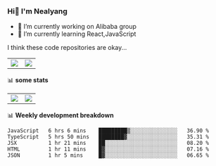 ### Hi👋 I'm Nealyang

- 🔭 I’m currently working on Alibaba group
- 🌱 I’m currently learning React,JavaScript


I think these code repositories are okay...

<table>
  <tbody>
    <tr>
      <td>
        <a href="https://github.com/Nealyang/React-Express-Blog-Demo">
          <img align="center" src="https://github-readme-stats.vercel.app/api/pin/?username=Nealyang&repo=React-Express-Blog-Demo&theme=chartreuse-dark" />
        </a>
      </td>
       <td>
        <a href="https://github.com/Nealyang/PersonalBlog">
          <img align="center" src="https://github-readme-stats.vercel.app/api/pin/?username=Nealyang&repo=PersonalBlog&theme=chartreuse-dark" />
        </a>
      </td>
    </tr>
  </tbody>
</table>

📊 **some stats**


<table>
  <tbody>
    <tr>
      <td>
          <img align="center" src="https://github-readme-stats.vercel.app/api?username=Nealyang&theme=chartreuse-dark&show_icons=true" />
      </td>
       <td>
          <img align="center" src="https://github-readme-stats.vercel.app/api/top-langs/?username=Nealyang&theme=chartreuse-dark" />
      </td>
    </tr>
  </tbody>
</table>

📊 **Weekly development breakdown**

<!--START_SECTION:waka-->
```text
JavaScript   6 hrs 6 mins    █████████▒░░░░░░░░░░░░░░░   36.90 % 
TypeScript   5 hrs 50 mins   ████████▓░░░░░░░░░░░░░░░░   35.31 % 
JSX          1 hr 21 mins    ██░░░░░░░░░░░░░░░░░░░░░░░   08.20 % 
HTML         1 hr 11 mins    █▓░░░░░░░░░░░░░░░░░░░░░░░   07.16 % 
JSON         1 hr 5 mins     █▓░░░░░░░░░░░░░░░░░░░░░░░   06.65 % 
```
<!--END_SECTION:waka-->
